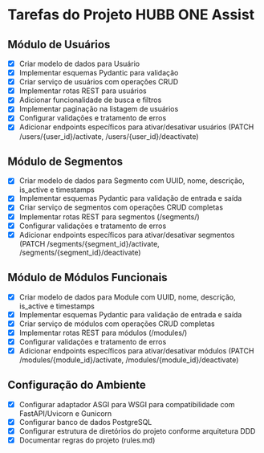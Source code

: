 # Tarefas do Projeto HUBB ONE Assist

## Módulo de Usuários

- [x] Criar modelo de dados para Usuário
- [x] Implementar esquemas Pydantic para validação
- [x] Criar serviço de usuários com operações CRUD
- [x] Implementar rotas REST para usuários
- [x] Adicionar funcionalidade de busca e filtros
- [x] Implementar paginação na listagem de usuários
- [x] Configurar validações e tratamento de erros
- [x] Adicionar endpoints específicos para ativar/desativar usuários (PATCH /users/{user_id}/activate, /users/{user_id}/deactivate)

## Módulo de Segmentos

- [x] Criar modelo de dados para Segmento com UUID, nome, descrição, is_active e timestamps
- [x] Implementar esquemas Pydantic para validação de entrada e saída
- [x] Criar serviço de segmentos com operações CRUD completas
- [x] Implementar rotas REST para segmentos (/segments/)
- [x] Configurar validações e tratamento de erros
- [x] Adicionar endpoints específicos para ativar/desativar segmentos (PATCH /segments/{segment_id}/activate, /segments/{segment_id}/deactivate)

## Módulo de Módulos Funcionais

- [x] Criar modelo de dados para Module com UUID, nome, descrição, is_active e timestamps
- [x] Implementar esquemas Pydantic para validação de entrada e saída
- [x] Criar serviço de módulos com operações CRUD completas
- [x] Implementar rotas REST para módulos (/modules/)
- [x] Configurar validações e tratamento de erros
- [x] Adicionar endpoints específicos para ativar/desativar módulos (PATCH /modules/{module_id}/activate, /modules/{module_id}/deactivate)

## Configuração do Ambiente

- [x] Configurar adaptador ASGI para WSGI para compatibilidade com FastAPI/Uvicorn e Gunicorn
- [x] Configurar banco de dados PostgreSQL
- [x] Configurar estrutura de diretórios do projeto conforme arquitetura DDD
- [x] Documentar regras do projeto (rules.md)